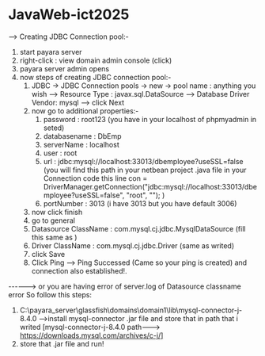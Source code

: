 # JavaWeb-ict2025

--> Creating JDBC Connection pool:-
1. start payara server
2. right-click : view domain admin console (click)
3. payara server admin opens
4. now steps of creating JDBC connection pool:-
     1. JDBC -> JDBC Connection pools -> new -> pool name : anything you wish --> Resource Type : javax.sql.DataSource --> Database Driver Vendor: mysql --> click Next
     2. now go to additional properties:-
          1. password : root123 (you have in your localhost of phpmyadmin in seted)
          2. databasename : DbEmp
          3. serverName : localhost
          4. user : root
          5. url : jdbc:mysql://localhost:33013/dbemployee?useSSL=false (you will find this path in your netbean project .java file in your Connection code this line con = DriverManager.getConnection("jdbc:mysql://localhost:33013/dbemployee?useSSL=false", "root", ""); )
          6. portNumber : 3013 (i have 3013 but you have default 3006)
      3. now click finish
      4. go to general
      5. Datasource ClassName : com.mysql.cj.jdbc.MysqlDataSource (fill this same as )
      6. Driver ClassName : com.mysql.cj.jdbc.Driver (same as writed)
      7. click Save
      8. Click Ping --> Ping Successed (Came so your ping is created) and connection also established!.
  
------> or you are having error of server.log of Datasource classname error So follow this steps:
1. C:\payara_server\glassfish\domains\domain1\lib\mysql-connector-j-8.4.0  -->install mysql-connector .jar file and store that in path that i writed [mysql-connector-j-8.4.0 path---> https://downloads.mysql.com/archives/c-j/]
2. store that .jar file and run!





